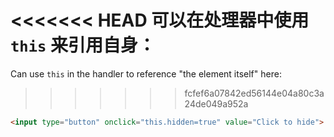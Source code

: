 <<<<<<< HEAD
可以在处理器中使用 `this` 来引用自身：
=======
Can use `this` in the handler to reference "the element itself" here:
>>>>>>> fcfef6a07842ed56144e04a80c3a24de049a952a

```html run height=50
<input type="button" onclick="this.hidden=true" value="Click to hide">
```
